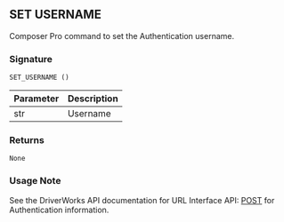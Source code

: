 ## SET USERNAME

Composer Pro command to set the Authentication username.


### Signature

`SET_USERNAME ()`


| Parameter | Description |
| --- | --- |
| str | Username |


### Returns

`None`


### Usage Note

See the DriverWorks API documentation for URL Interface API: [POST][1] for Authentication information.

[1]:	https://control4.github.io/docs-driverworks-api/#post